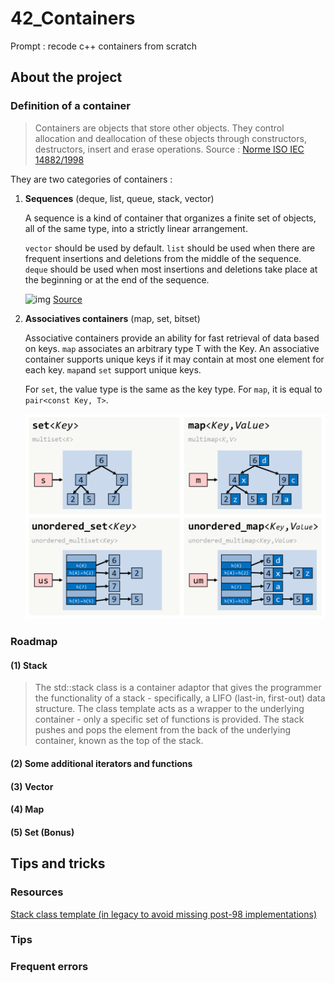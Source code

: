 # 42_Containers
Prompt : recode c++ containers from scratch


## About the project

<wip>

### Definition of a container

> Containers are objects that store other objects. They control allocation and deallocation of these objects through constructors, destructors, insert and erase operations.
Source : [Norme ISO IEC 14882/1998](https://www.lirmm.fr/~ducour/Doc-objets/ISO+IEC+14882-1998.pdf)

They are two categories of containers :
1. **Sequences** (deque, list, queue, stack, vector)

	A sequence is a kind of container that organizes a finite set of objects, all of the same type, into a strictly linear arrangement.

	`vector` should be used by default.
	`list` should be used when there are frequent insertions and deletions from the middle of the sequence.
	`deque` should be used when most insertions and deletions take place at the beginning or at the end of the sequence.

	![img](https://hackingcpp.com/cpp/std/sequence_containers_thumb.png)
	[Source](https://hackingcpp.com/cpp/std/sequence_containers.html)

2. **Associatives containers** (map, set, bitset)

	Associative containers provide an ability for fast retrieval of data based on keys.
	`map` associates an arbitrary type T with the Key. 
	An associative container supports unique keys if it may contain at most one element for each key. `map`and `set` support unique keys.

	For `set`, the value type is the same as the key type. 
	For `map`, it is equal to `pair<const Key, T>`.

	![img](assets/associative_containers_schemas.png)

### Roadmap

#### (1) Stack

> The std::stack class is a container adaptor that gives the programmer the functionality of a stack - specifically, a LIFO (last-in, first-out) data structure.
> The class template acts as a wrapper to the underlying container - only a specific set of functions is provided. The stack pushes and pops the element from the back of the underlying container, known as the top of the stack.




#### (2) Some additional iterators and functions

#### (3) Vector

#### (4) Map

#### (5) Set (Bonus)


## Tips and tricks

### Resources

[Stack class template (in legacy to avoid missing post-98 implementations)](https://legacy.cplusplus.com/reference/stack/stack/)

### Tips

### Frequent errors